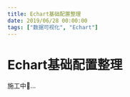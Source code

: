 ```yaml
---
title: Echart基础配置整理
date: 2019/06/28 00:00:00
tags: ["数据可视化", "Echart"]
---
```


# Echart基础配置整理

<ClientOnly>
  <display-bar :displayData="$frontmatter"></display-bar>
</ClientOnly>

施工中🚧...